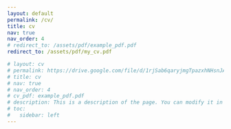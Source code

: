 ```yaml
---
layout: default
permalink: /cv/
title: cv
nav: true
nav_order: 4
# redirect_to: /assets/pdf/example_pdf.pdf
redirect_to: /assets/pdf/my_cv.pdf

# layout: cv
# permalink: https://drive.google.com/file/d/1rjSab6qaryjmgTpazxhNHsnJAdav7Kcr/view?usp=sharing
# title: cv
# nav: true
# nav_order: 4
# cv_pdf: example_pdf.pdf
# description: This is a description of the page. You can modify it in 'pages/_cv.md'. You can also change or remove the top pdf download button.
# toc:
#   sidebar: left
---
```

